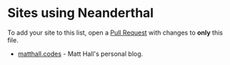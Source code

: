 # Sites using Neanderthal
To add your site to this list, open a [Pull Request](https://github.com/MH15/neanderthal/pulls) with changes to **only** this file.

- [matthall.codes](matthall.codes) - Matt Hall's personal blog.
